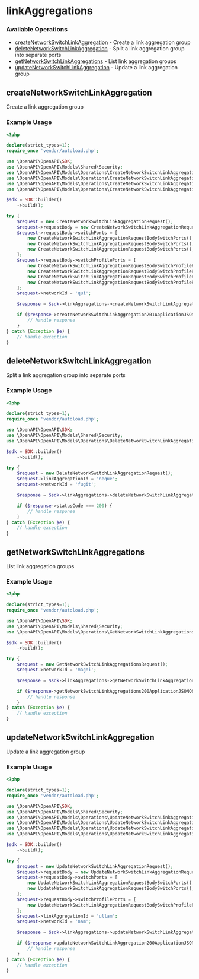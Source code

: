 # linkAggregations

### Available Operations

* [createNetworkSwitchLinkAggregation](#createnetworkswitchlinkaggregation) - Create a link aggregation group
* [deleteNetworkSwitchLinkAggregation](#deletenetworkswitchlinkaggregation) - Split a link aggregation group into separate ports
* [getNetworkSwitchLinkAggregations](#getnetworkswitchlinkaggregations) - List link aggregation groups
* [updateNetworkSwitchLinkAggregation](#updatenetworkswitchlinkaggregation) - Update a link aggregation group

## createNetworkSwitchLinkAggregation

Create a link aggregation group

### Example Usage

```php
<?php

declare(strict_types=1);
require_once 'vendor/autoload.php';

use \OpenAPI\OpenAPI\SDK;
use \OpenAPI\OpenAPI\Models\Shared\Security;
use \OpenAPI\OpenAPI\Models\Operations\CreateNetworkSwitchLinkAggregationRequest;
use \OpenAPI\OpenAPI\Models\Operations\CreateNetworkSwitchLinkAggregationRequestBody;
use \OpenAPI\OpenAPI\Models\Operations\CreateNetworkSwitchLinkAggregationRequestBodySwitchPorts;
use \OpenAPI\OpenAPI\Models\Operations\CreateNetworkSwitchLinkAggregationRequestBodySwitchProfilePorts;

$sdk = SDK::builder()
    ->build();

try {
    $request = new CreateNetworkSwitchLinkAggregationRequest();
    $request->requestBody = new CreateNetworkSwitchLinkAggregationRequestBody();
    $request->requestBody->switchPorts = [
        new CreateNetworkSwitchLinkAggregationRequestBodySwitchPorts(),
        new CreateNetworkSwitchLinkAggregationRequestBodySwitchPorts(),
        new CreateNetworkSwitchLinkAggregationRequestBodySwitchPorts(),
    ];
    $request->requestBody->switchProfilePorts = [
        new CreateNetworkSwitchLinkAggregationRequestBodySwitchProfilePorts(),
        new CreateNetworkSwitchLinkAggregationRequestBodySwitchProfilePorts(),
        new CreateNetworkSwitchLinkAggregationRequestBodySwitchProfilePorts(),
        new CreateNetworkSwitchLinkAggregationRequestBodySwitchProfilePorts(),
    ];
    $request->networkId = 'qui';

    $response = $sdk->linkAggregations->createNetworkSwitchLinkAggregation($request);

    if ($response->createNetworkSwitchLinkAggregation201ApplicationJSONObject !== null) {
        // handle response
    }
} catch (Exception $e) {
    // handle exception
}
```

## deleteNetworkSwitchLinkAggregation

Split a link aggregation group into separate ports

### Example Usage

```php
<?php

declare(strict_types=1);
require_once 'vendor/autoload.php';

use \OpenAPI\OpenAPI\SDK;
use \OpenAPI\OpenAPI\Models\Shared\Security;
use \OpenAPI\OpenAPI\Models\Operations\DeleteNetworkSwitchLinkAggregationRequest;

$sdk = SDK::builder()
    ->build();

try {
    $request = new DeleteNetworkSwitchLinkAggregationRequest();
    $request->linkAggregationId = 'neque';
    $request->networkId = 'fugit';

    $response = $sdk->linkAggregations->deleteNetworkSwitchLinkAggregation($request);

    if ($response->statusCode === 200) {
        // handle response
    }
} catch (Exception $e) {
    // handle exception
}
```

## getNetworkSwitchLinkAggregations

List link aggregation groups

### Example Usage

```php
<?php

declare(strict_types=1);
require_once 'vendor/autoload.php';

use \OpenAPI\OpenAPI\SDK;
use \OpenAPI\OpenAPI\Models\Shared\Security;
use \OpenAPI\OpenAPI\Models\Operations\GetNetworkSwitchLinkAggregationsRequest;

$sdk = SDK::builder()
    ->build();

try {
    $request = new GetNetworkSwitchLinkAggregationsRequest();
    $request->networkId = 'magni';

    $response = $sdk->linkAggregations->getNetworkSwitchLinkAggregations($request);

    if ($response->getNetworkSwitchLinkAggregations200ApplicationJSONObjects !== null) {
        // handle response
    }
} catch (Exception $e) {
    // handle exception
}
```

## updateNetworkSwitchLinkAggregation

Update a link aggregation group

### Example Usage

```php
<?php

declare(strict_types=1);
require_once 'vendor/autoload.php';

use \OpenAPI\OpenAPI\SDK;
use \OpenAPI\OpenAPI\Models\Shared\Security;
use \OpenAPI\OpenAPI\Models\Operations\UpdateNetworkSwitchLinkAggregationRequest;
use \OpenAPI\OpenAPI\Models\Operations\UpdateNetworkSwitchLinkAggregationRequestBody;
use \OpenAPI\OpenAPI\Models\Operations\UpdateNetworkSwitchLinkAggregationRequestBodySwitchPorts;
use \OpenAPI\OpenAPI\Models\Operations\UpdateNetworkSwitchLinkAggregationRequestBodySwitchProfilePorts;

$sdk = SDK::builder()
    ->build();

try {
    $request = new UpdateNetworkSwitchLinkAggregationRequest();
    $request->requestBody = new UpdateNetworkSwitchLinkAggregationRequestBody();
    $request->requestBody->switchPorts = [
        new UpdateNetworkSwitchLinkAggregationRequestBodySwitchPorts(),
        new UpdateNetworkSwitchLinkAggregationRequestBodySwitchPorts(),
    ];
    $request->requestBody->switchProfilePorts = [
        new UpdateNetworkSwitchLinkAggregationRequestBodySwitchProfilePorts(),
    ];
    $request->linkAggregationId = 'ullam';
    $request->networkId = 'nam';

    $response = $sdk->linkAggregations->updateNetworkSwitchLinkAggregation($request);

    if ($response->updateNetworkSwitchLinkAggregation200ApplicationJSONObject !== null) {
        // handle response
    }
} catch (Exception $e) {
    // handle exception
}
```

